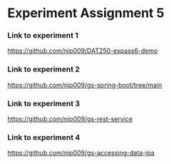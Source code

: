 # Experiment Assignment 5 #

### Link to experiment 1 ###
https://github.com/nip009/DAT250-expass6-demo

### Link to experiment 2 ###
https://github.com/nip009/gs-spring-boot/tree/main

### Link to experiment 3 ###
https://github.com/nip009/gs-rest-service

### Link to experiment 4 ###
https://github.com/nip009/gs-accessing-data-jpa



